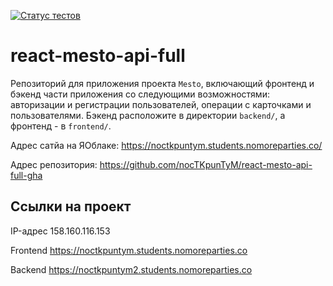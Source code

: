 [![Статус тестов](../../actions/workflows/tests.yml/badge.svg)](../../actions/workflows/tests.yml)

# react-mesto-api-full
Репозиторий для приложения проекта `Mesto`, включающий фронтенд и бэкенд части приложения со следующими возможностями: авторизации и регистрации пользователей, операции с карточками и пользователями. Бэкенд расположите в директории `backend/`, а фронтенд - в `frontend/`. 
  
Адрес сатйа на ЯОблаке: https://noctkpuntym.students.nomoreparties.co/

Адрес репозитория: https://github.com/nocTKpunTyM/react-mesto-api-full-gha

## Ссылки на проект

IP-адрес 158.160.116.153

Frontend https://noctkpuntym.students.nomoreparties.co

Backend https://noctkpuntym2.students.nomoreparties.co
